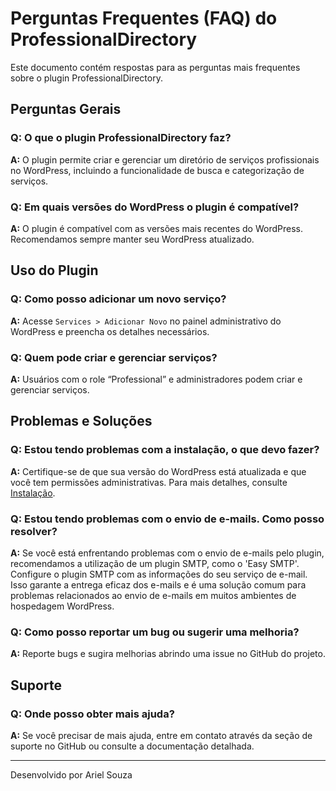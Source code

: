 # Perguntas Frequentes (FAQ) do ProfessionalDirectory

Este documento contém respostas para as perguntas mais frequentes sobre o plugin ProfessionalDirectory.

## Perguntas Gerais

### Q: O que o plugin ProfessionalDirectory faz?
**A:** O plugin permite criar e gerenciar um diretório de serviços profissionais no WordPress, incluindo a funcionalidade de busca e categorização de serviços.

### Q: Em quais versões do WordPress o plugin é compatível?
**A:** O plugin é compatível com as versões mais recentes do WordPress. Recomendamos sempre manter seu WordPress atualizado.

## Uso do Plugin

### Q: Como posso adicionar um novo serviço?
**A:** Acesse `Services > Adicionar Novo` no painel administrativo do WordPress e preencha os detalhes necessários.

### Q: Quem pode criar e gerenciar serviços?
**A:** Usuários com o role “Professional” e administradores podem criar e gerenciar serviços.

## Problemas e Soluções

### Q: Estou tendo problemas com a instalação, o que devo fazer?
**A:** Certifique-se de que sua versão do WordPress está atualizada e que você tem permissões administrativas. Para mais detalhes, consulte [Instalação](installation.md).

### Q: Estou tendo problemas com o envio de e-mails. Como posso resolver?
**A:** Se você está enfrentando problemas com o envio de e-mails pelo plugin, recomendamos a utilização de um plugin SMTP, como o 'Easy SMTP'. Configure o plugin SMTP com as informações do seu serviço de e-mail. Isso garante a entrega eficaz dos e-mails e é uma solução comum para problemas relacionados ao envio de e-mails em muitos ambientes de hospedagem WordPress.

### Q: Como posso reportar um bug ou sugerir uma melhoria?
**A:** Reporte bugs e sugira melhorias abrindo uma issue no GitHub do projeto.

## Suporte

### Q: Onde posso obter mais ajuda?
**A:** Se você precisar de mais ajuda, entre em contato através da seção de suporte no GitHub ou consulte a documentação detalhada.

---

Desenvolvido por Ariel Souza
